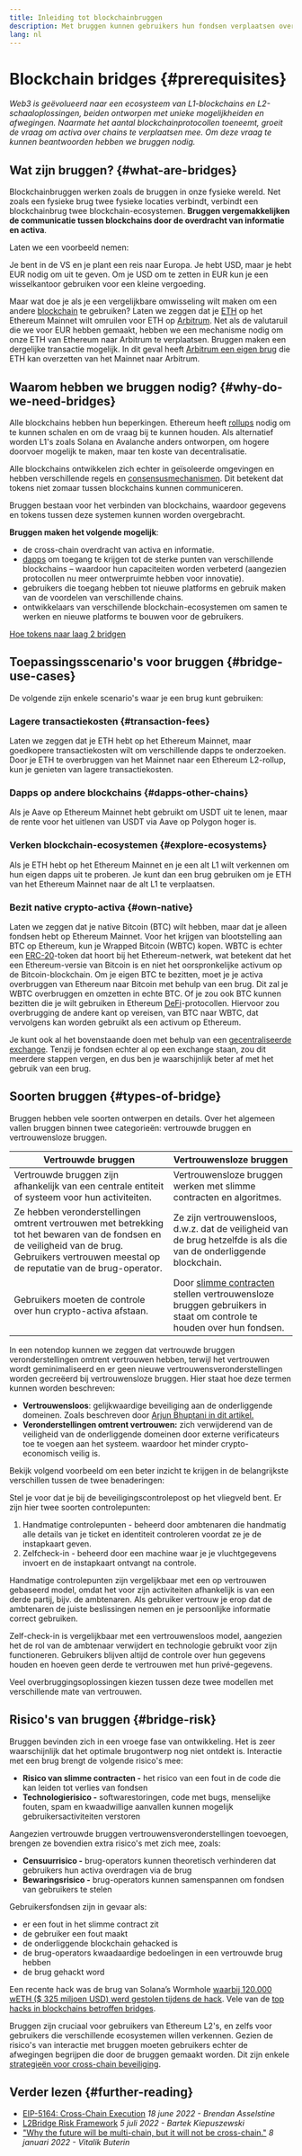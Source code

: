 ```yaml
---
title: Inleiding tot blockchainbruggen
description: Met bruggen kunnen gebruikers hun fondsen verplaatsen over verschillende blockchains
lang: nl
---
```


# Blockchain bridges {#prerequisites}

_Web3 is geëvolueerd naar een ecosysteem van L1-blockchains en L2-schaaloplossingen, beiden ontworpen met unieke mogelijkheiden en afwegingen. Naarmate het aantal blockchainprotocollen toeneemt, groeit de vraag om activa over chains te verplaatsen mee. Om deze vraag te kunnen beantwoorden hebben we bruggen nodig._

<Divider />

## Wat zijn bruggen? {#what-are-bridges}

Blockchainbruggen werken zoals de bruggen in onze fysieke wereld. Net zoals een fysieke brug twee fysieke locaties verbindt, verbindt een blockchainbrug twee blockchain-ecosystemen. **Bruggen vergemakkelijken de communicatie tussen blockchains door de overdracht van informatie en activa**.

Laten we een voorbeeld nemen:

Je bent in de VS en je plant een reis naar Europa. Je hebt USD, maar je hebt EUR nodig om uit te geven. Om je USD om te zetten in EUR kun je een wisselkantoor gebruiken voor een kleine vergoeding.

Maar wat doe je als je een vergelijkbare omwisseling wilt maken om een andere [blockchain](/glossary/#blockchain) te gebruiken? Laten we zeggen dat je [ETH](/glossary/#ether) op het Ethereum Mainnet wilt omruilen voor ETH op [Arbitrum](https://arbitrum.io/). Net als de valutaruil die we voor EUR hebben gemaakt, hebben we een mechanisme nodig om onze ETH van Ethereum naar Arbitrum te verplaatsen. Bruggen maken een dergelijke transactie mogelijk. In dit geval heeft [Arbitrum een eigen brug](https://bridge.arbitrum.io/) die ETH kan overzetten van het Mainnet naar Arbitrum.

## Waarom hebben we bruggen nodig? {#why-do-we-need-bridges}

Alle blockchains hebben hun beperkingen. Ethereum heeft [rollups](/glossary/#rollups) nodig om te kunnen schalen en om de vraag bij te kunnen houden. Als alternatief worden L1's zoals Solana en Avalanche anders ontworpen, om hogere doorvoer mogelijk te maken, maar ten koste van decentralisatie.

Alle blockchains ontwikkelen zich echter in geïsoleerde omgevingen en hebben verschillende regels en [consensusmechanismen](/glossary/#consensus). Dit betekent dat tokens niet zomaar tussen blockchains kunnen communiceren.

Bruggen bestaan voor het verbinden van blockchains, waardoor gegevens en tokens tussen deze systemen kunnen worden overgebracht.

**Bruggen maken het volgende mogelijk**:

- de cross-chain overdracht van activa en informatie.
- [dapps](/glossary/#dapp) om toegang te krijgen tot de sterke punten van verschillende blockchains – waardoor hun capaciteiten worden verbeterd (aangezien protocollen nu meer ontwerpruimte hebben voor innovatie).
- gebruikers die toegang hebben tot nieuwe platforms en gebruik maken van de voordelen van verschillende chains.
- ontwikkelaars van verschillende blockchain-ecosystemen om samen te werken en nieuwe platforms te bouwen voor de gebruikers.

[Hoe tokens naar laag 2 bridgen](/guides/how-to-use-a-bridge/)

<Divider />

## Toepassingsscenario's voor bruggen {#bridge-use-cases}

De volgende zijn enkele scenario's waar je een brug kunt gebruiken:

### Lagere transactiekosten {#transaction-fees}

Laten we zeggen dat je ETH hebt op het Ethereum Mainnet, maar goedkopere transactiekosten wilt om verschillende dapps te onderzoeken. Door je ETH te overbruggen van het Mainnet naar een Ethereum L2-rollup, kun je genieten van lagere transactiekosten.

### Dapps op andere blockchains {#dapps-other-chains}

Als je Aave op Ethereum Mainnet hebt gebruikt om USDT uit te lenen, maar de rente voor het uitlenen van USDT via Aave op Polygon hoger is.

### Verken blockchain-ecosystemen {#explore-ecosystems}

Als je ETH hebt op het Ethereum Mainnet en je een alt L1 wilt verkennen om hun eigen dapps uit te proberen. Je kunt dan een brug gebruiken om je ETH van het Ethereum Mainnet naar de alt L1 te verplaatsen.

### Bezit native crypto-activa {#own-native}

Laten we zeggen dat je native Bitcoin (BTC) wilt hebben, maar dat je alleen fondsen hebt op Ethereum Mainnet. Voor het krijgen van blootstelling aan BTC op Ethereum, kun je Wrapped Bitcoin (WBTC) kopen. WBTC is echter een [ERC-20](/glossary/#erc-20)-token dat hoort bij het Ethereum-netwerk, wat betekent dat het een Ethereum-versie van Bitcoin is en niet het oorspronkelijke activum op de Bitcoin-blockchain. Om je eigen BTC te bezitten, moet je je activa overbruggen van Ethereum naar Bitcoin met behulp van een brug. Dit zal je WBTC overbruggen en omzetten in echte BTC. Of je zou ook BTC kunnen bezitten die je wilt gebruiken in Ethereum [DeFi](/glossary/#defi)-protocollen. Hiervoor zou overbrugging de andere kant op vereisen, van BTC naar WBTC, dat vervolgens kan worden gebruikt als een activum op Ethereum.

<InfoBanner shouldCenter emoji=":bulb:">
  Je kunt ook al het bovenstaande doen met behulp van een <a href="/get-eth/">gecentraliseerde exchange</a>. Tenzij je fondsen echter al op een exchange staan, zou dit meerdere stappen vergen, en dus ben je waarschijnlijk beter af met het gebruik van een brug.
</InfoBanner>

<Divider />

## Soorten bruggen {#types-of-bridge}

Bruggen hebben vele soorten ontwerpen en details. Over het algemeen vallen bruggen binnen twee categorieën: vertrouwde bruggen en vertrouwensloze bruggen.

| Vertrouwde bruggen                                                                                                                                                                              | Vertrouwensloze bruggen                                                                                                                         |
| ----------------------------------------------------------------------------------------------------------------------------------------------------------------------------------------------- | ----------------------------------------------------------------------------------------------------------------------------------------------- |
| Vertrouwde bruggen zijn afhankelijk van een centrale entiteit of systeem voor hun activiteiten.                                                                                                 | Vertrouwensloze bruggen werken met slimme contracten en algoritmes.                                                                             |
| Ze hebben veronderstellingen omtrent vertrouwen met betrekking tot het bewaren van de fondsen en de veiligheid van de brug. Gebruikers vertrouwen meestal op de reputatie van de brug-operator. | Ze zijn vertrouwensloos, d.w.z. dat de veiligheid van de brug hetzelfde is als die van de onderliggende blockchain.                             |
| Gebruikers moeten de controle over hun crypto-activa afstaan.                                                                                                                                   | Door [slimme contracten](/glossary/#smart-contract) stellen vertrouwensloze bruggen gebruikers in staat om controle te houden over hun fondsen. |

In een notendop kunnen we zeggen dat vertrouwde bruggen veronderstellingen omtrent vertrouwen hebben, terwijl het vertrouwen wordt geminimaliseerd en er geen nieuwe vertrouwensveronderstellingen worden gecreëerd bij vertrouwensloze bruggen. Hier staat hoe deze termen kunnen worden beschreven:

- **Vertrouwensloos**: gelijkwaardige beveiliging aan de onderliggende domeinen. Zoals beschreven door [Arjun Bhuptani in dit artikel.](https://medium.com/connext/the-interoperability-trilemma-657c2cf69f17)
- **Veronderstellingen omtrent vertrouwen:** zich verwijderend van de veiligheid van de onderliggende domeinen door externe verificateurs toe te voegen aan het systeem. waardoor het minder crypto-economisch veilig is.

Bekijk volgend voorbeeld om een beter inzicht te krijgen in de belangrijkste verschillen tussen de twee benaderingen:

Stel je voor dat je bij de beveiligingscontrolepost op het vliegveld bent. Er zijn hier twee soorten controlepunten:

1. Handmatige controlepunten - beheerd door ambtenaren die handmatig alle details van je ticket en identiteit controleren voordat ze je de instapkaart geven.
2. Zelfcheck-in - beheerd door een machine waar je je vluchtgegevens invoert en de instapkaart ontvangt na controle.

Handmatige controlepunten zijn vergelijkbaar met een op vertrouwen gebaseerd model, omdat het voor zijn activiteiten afhankelijk is van een derde partij, bijv. de ambtenaren. Als gebruiker vertrouw je erop dat de ambtenaren de juiste beslissingen nemen en je persoonlijke informatie correct gebruiken.

Zelf-check-in is vergelijkbaar met een vertrouwensloos model, aangezien het de rol van de ambtenaar verwijdert en technologie gebruikt voor zijn functioneren. Gebruikers blijven altijd de controle over hun gegevens houden en hoeven geen derde te vertrouwen met hun privé-gegevens.

Veel overbruggingsoplossingen kiezen tussen deze twee modellen met verschillende mate van vertrouwen.

<Divider />

## Risico's van bruggen {#bridge-risk}

Bruggen bevinden zich in een vroege fase van ontwikkeling. Het is zeer waarschijnlijk dat het optimale brugontwerp nog niet ontdekt is. Interactie met een brug brengt de volgende risico's mee:

- **Risico van slimme contracten -** het risico van een fout in de code die kan leiden tot verlies van fondsen
- **Technologierisico -** softwarestoringen, code met bugs, menselijke fouten, spam en kwaadwillige aanvallen kunnen mogelijk gebruikersactiviteiten verstoren

Aangezien vertrouwde bruggen vertrouwensveronderstellingen toevoegen, brengen ze bovendien extra risico's met zich mee, zoals:

- **Censuurrisico -** brug-operators kunnen theoretisch verhinderen dat gebruikers hun activa overdragen via de brug
- **Bewaringsrisico -** brug-operators kunnen samenspannen om fondsen van gebruikers te stelen

Gebruikersfondsen zijn in gevaar als:

- er een fout in het slimme contract zit
- de gebruiker een fout maakt
- de onderliggende blockchain gehacked is
- de brug-operators kwaadaardige bedoelingen in een vertrouwde brug hebben
- de brug gehackt word

Een recente hack was de brug van Solana’s Wormhole [waarbij 120.000 wETH ($ 325 miljoen USD) werd gestolen tijdens de hack](https://rekt.news/wormhole-rekt/). Vele van de [top hacks in blockchains betroffen bridges](https://rekt.news/leaderboard/).

Bruggen zijn cruciaal voor gebruikers van Ethereum L2's, en zelfs voor gebruikers die verschillende ecosystemen willen verkennen. Gezien de risico's van interactie met bruggen moeten gebruikers echter de afwegingen begrijpen die door de bruggen gemaakt worden. Dit zijn enkele [strategieën voor cross-chain beveiliging](https://blog.debridge.finance/10-strategies-for-cross-chain-security-8ed5f5879946).

<Divider />

## Verder lezen {#further-reading}

- [EIP-5164: Cross-Chain Execution](https://ethereum-magicians.org/t/eip-5164-cross-chain-execution/9658) _18 june 2022 - Brendan Asselstine_
- [L2Bridge Risk Framework](https://gov.l2beat.com/t/l2bridge-risk-framework/31) _5 juli 2022 - Bartek Kiepuszewski_
- ["Why the future will be multi-chain, but it will not be cross-chain."](https://old.reddit.com/r/ethereum/comments/rwojtk/ama_we_are_the_efs_research_team_pt_7_07_january/hrngyk8/) _8 januari 2022 - Vitalik Buterin_
